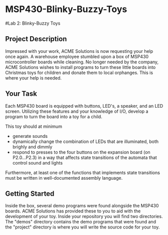 # MSP430-Blinky-Buzzy-Toys
#Lab 2: Blinky-Buzzy Toys
## Project Description 

Impressed with your work, ACME Solutions is now
requesting your help once again. A warehouse employee stumbled upon a
box of MSP430 microcontroller boards while cleaning. No longer needed
by the company, ACME Solutions wishes to install programs to turn
these little boards into Christmas toys for children and donate them
to local orphanges. This is where your help is needed.

## Your Task 

Each MSP430 board is equipped with buttons, LED's, a
speaker, and an LED screen. Utilizing these features and your
knowledge of I/O, develop a program to turn the board into a toy for a
child.

This toy should at minimum

* generate sounds 
* dynamically change the combination of LEDs that are illuminated, both brighly and dimmly
* respond to presses to the four buttons on the expansion board (on P2.0...P2.3) in a 
  way that affects state transitions of the automata that control sound and lights


Furthermore, at least one of the functions that implements state
transitions must be written in well-documented assembly language.

## Getting Started 

Inside the box, several demo programs were found
alongside the MSP430 boards. ACME Solutions has provided these to you
to aid with the development of your toy. Inside your repository you
will find two directories. The "demos" directory contains the demo
programs that were found and the "project" directory is where you will
write the source code for your toy.
